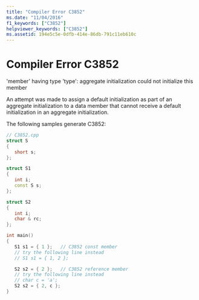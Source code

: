 ```yaml
---
title: "Compiler Error C3852"
ms.date: "11/04/2016"
f1_keywords: ["C3852"]
helpviewer_keywords: ["C3852"]
ms.assetid: 194e5c5e-0dfb-414e-86db-791c11eb610c
---
```

# Compiler Error C3852

'member' having type 'type': aggregate initialization could not initialize this member

An attempt was made to assign a default initialization as part of an aggregate initialization to a data member that cannot receive a default initialization in an aggregate initialization.

The following samples generate C3852:

```cpp
// C3852.cpp
struct S
{
   short s;
};

struct S1
{
   int i;
   const S s;
};

struct S2
{
   int i;
   char & rc;
};

int main()
{
   S1 s1 = { 1 };   // C3852 const member
   // try the following line instead
   // S1 s1 = { 1, 2 };

   S2 s2 = { 2 };   // C3852 reference member
   // try the following line instead
   // char c = 'a';
   S2 s2 = { 2, c };
}
```
